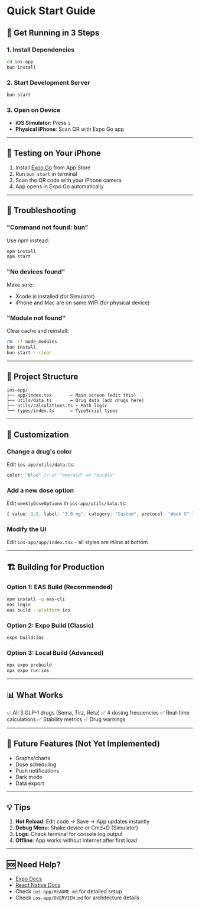 # Quick Start Guide

## 🚀 Get Running in 3 Steps

### 1. Install Dependencies
```bash
cd ios-app
bun install
```

### 2. Start Development Server
```bash
bun start
```

### 3. Open on Device
- **iOS Simulator**: Press `i`
- **Physical iPhone**: Scan QR with Expo Go app

---

## 📱 Testing on Your iPhone

1. Install [Expo Go](https://apps.apple.com/app/expo-go/id982107779) from App Store
2. Run `bun start` in terminal
3. Scan the QR code with your iPhone camera
4. App opens in Expo Go automatically

---

## 🔧 Troubleshooting

### "Command not found: bun"
Use npm instead:
```bash
npm install
npm start
```

### "No devices found"
Make sure:
- Xcode is installed (for Simulator)
- iPhone and Mac are on same WiFi (for physical device)

### "Module not found"
Clear cache and reinstall:
```bash
rm -rf node_modules
bun install
bun start --clear
```

---

## 📂 Project Structure

```
ios-app/
├── app/index.tsx       ← Main screen (edit this)
├── utils/data.ts       ← Drug data (add drugs here)
├── utils/calculations.ts ← Math logic
└── types/index.ts      ← TypeScript types
```

---

## 🎨 Customization

### Change a drug's color
Edit `ios-app/utils/data.ts`:
```typescript
color: "blue" // or "emerald" or "purple"
```

### Add a new dose option
Edit `weeklyDoseOptions` in `ios-app/utils/data.ts`:
```typescript
{ value: 3.0, label: "3.0 mg", category: "Custom", protocol: "Week X" }
```

### Modify the UI
Edit `ios-app/app/index.tsx` - all styles are inline at bottom

---

## 🏗️ Building for Production

### Option 1: EAS Build (Recommended)
```bash
npm install -g eas-cli
eas login
eas build --platform ios
```

### Option 2: Expo Build (Classic)
```bash
expo build:ios
```

### Option 3: Local Build (Advanced)
```bash
npx expo prebuild
npx expo run:ios
```

---

## 📊 What Works

✅ All 3 GLP-1 drugs (Sema, Tirz, Reta)
✅ 4 dosing frequencies
✅ Real-time calculations
✅ Stability metrics
✅ Drug warnings

---

## 🔮 Future Features (Not Yet Implemented)

- Graphs/charts
- Dose scheduling
- Push notifications
- Dark mode
- Data export

---

## 💡 Tips

1. **Hot Reload**: Edit code → Save → App updates instantly
2. **Debug Menu**: Shake device or Cmd+D (Simulator)
3. **Logs**: Check terminal for console.log output
4. **Offline**: App works without internet after first load

---

## 🆘 Need Help?

- [Expo Docs](https://docs.expo.dev)
- [React Native Docs](https://reactnative.dev)
- Check `ios-app/README.md` for detailed setup
- Check `ios-app/OVERVIEW.md` for architecture details
